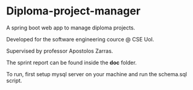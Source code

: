 # Diploma-project-manager

A spring boot web app to manage diploma projects.

Developed for the software engineering cource @ CSE UoI.

Supervised by professor Apostolos Zarras.

The sprint report can be found inside the **doc** folder.

To run, first setup mysql server on your machine and run the schema.sql script.
